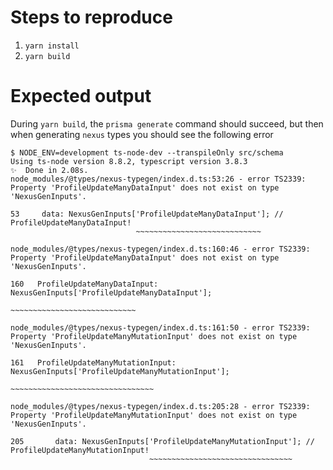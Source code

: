 # Steps to reproduce

1. `yarn install`
1. `yarn build`

# Expected output
During `yarn build`, the `prisma generate` command should succeed, but then when generating `nexus` types you should see the following error
````
$ NODE_ENV=development ts-node-dev --transpileOnly src/schema
Using ts-node version 8.8.2, typescript version 3.8.3
✨  Done in 2.08s.
node_modules/@types/nexus-typegen/index.d.ts:53:26 - error TS2339: Property 'ProfileUpdateManyDataInput' does not exist on type 'NexusGenInputs'.

53     data: NexusGenInputs['ProfileUpdateManyDataInput']; // ProfileUpdateManyDataInput!
                            ~~~~~~~~~~~~~~~~~~~~~~~~~~~~

node_modules/@types/nexus-typegen/index.d.ts:160:46 - error TS2339: Property 'ProfileUpdateManyDataInput' does not exist on type 'NexusGenInputs'.

160   ProfileUpdateManyDataInput: NexusGenInputs['ProfileUpdateManyDataInput'];
                                                 ~~~~~~~~~~~~~~~~~~~~~~~~~~~~

node_modules/@types/nexus-typegen/index.d.ts:161:50 - error TS2339: Property 'ProfileUpdateManyMutationInput' does not exist on type 'NexusGenInputs'.

161   ProfileUpdateManyMutationInput: NexusGenInputs['ProfileUpdateManyMutationInput'];
                                                     ~~~~~~~~~~~~~~~~~~~~~~~~~~~~~~~~

node_modules/@types/nexus-typegen/index.d.ts:205:28 - error TS2339: Property 'ProfileUpdateManyMutationInput' does not exist on type 'NexusGenInputs'.

205       data: NexusGenInputs['ProfileUpdateManyMutationInput']; // ProfileUpdateManyMutationInput!
                               ~~~~~~~~~~~~~~~~~~~~~~~~~~~~~~~~

````
